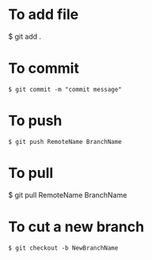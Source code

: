 # To add file 
$ git add .

# To commit
```$ git commit -m "commit message"```

# To push
```$ git push RemoteName BranchName``` 

# To pull 
$ git pull RemoteName BranchName

# To cut a new branch
```$ git checkout -b NewBranchName```
